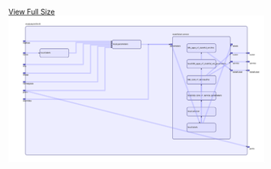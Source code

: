 [View Full Size](https://raw.githubusercontent.com/mingfang/terraform-provider-k8s/master/modules/nifi/nifi/diagram.svg?sanitize=true)<img src="diagram.svg"/>
